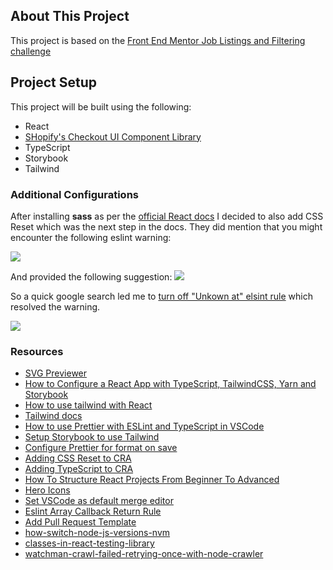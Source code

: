 ## About This Project

This project is based on the [Front End Mentor Job Listings and Filtering challenge](https://www.frontendmentor.io/challenges/job-listings-with-filtering-ivstIPCt)

## Project Setup

This project will be built using the following:
- React
- [SHopify's Checkout UI Component Library](https://shopify.dev/api/checkout-extensions/checkout/components)
- TypeScript
- Storybook
- Tailwind


### Additional Configurations

After installing **sass** as per the [official React docs](<https://create-react-app.dev/docs/adding-a-sass-stylesheet>) I decided to also add CSS Reset which was the next step in the docs. They did mention that you might encounter the following eslint warning:

<img src="https://i.imgur.com/BfyqtPC.png" />

And provided the following suggestion:
<img src="https://i.imgur.com/06QFuey.png" />

So a quick google search led me to [turn off "Unkown at" elsint rule](https://flaviocopes.com/fix-unknown-at-rule-tailwind/) which resolved the warning.

<img src="https://i.imgur.com/3kvCgHT.png" />


### Resources

- [SVG Previewer](https://marketplace.visualstudio.com/items?itemName=vitaliymaz.vscode-svg-previewer)
- [How to Configure a React App with TypeScript, TailwindCSS, Yarn and Storybook](https://blog.bitsrc.io/how-to-configure-a-react-app-with-typescript-tailwindcss-yarn-and-storybook-a271df5d9884)
- [How to use tailwind with React](https://storybook.js.org/recipes/sass)
- [Tailwind docs](<https://tailwindcss.com/docs/text-align#setting-the-text-alignment>)
- [How to use Prettier with ESLint and TypeScript in VSCode](https://khalilstemmler.com/blogs/tooling/prettier/)
- [Setup Storybook to use Tailwind](https://stackoverflow.com/questions/65495912/storybook-tailwind-how-should-i-add-tailwind-to-storybook)
- [Configure Prettier for format on save](https://www.youtube.com/watch?v=zd_aDbwr4pY)
- [Adding CSS Reset to CRA](https://create-react-app.dev/docs/adding-css-reset)
- [Adding TypeScript to CRA](https://create-react-app.dev/docs/adding-typescript/)
- [How To Structure React Projects From Beginner To Advanced](https://blog.webdevsimplified.com/2022-07/react-folder-structure/)
- [Hero Icons](https://heroicons.dev/?query=x)
- [Set VSCode as default merge editor](https://medium.com/geekculture/configure-visual-studio-code-as-a-default-git-editor-diff-tool-or-merge-tool-291fd7088cc9)
- [Eslint Array Callback Return Rule](https://eslint.org/docs/latest/rules/array-callback-return)
- [Add Pull Request Template](https://docs.github.com/en/communities/using-templates-to-encourage-useful-issues-and-pull-requests/creating-a-pull-request-template-for-your-repository)
- [how-switch-node-js-versions-nvm](https://blog.logrocket.com/how-switch-node-js-versions-nvm/)
- [classes-in-react-testing-library](https://www.webtips.dev/solutions/classes-in-react-testing-library)
- [watchman-crawl-failed-retrying-once-with-node-crawler](https://stackoverflow.com/questions/49443341/watchman-crawl-failed-retrying-once-with-node-crawler)
